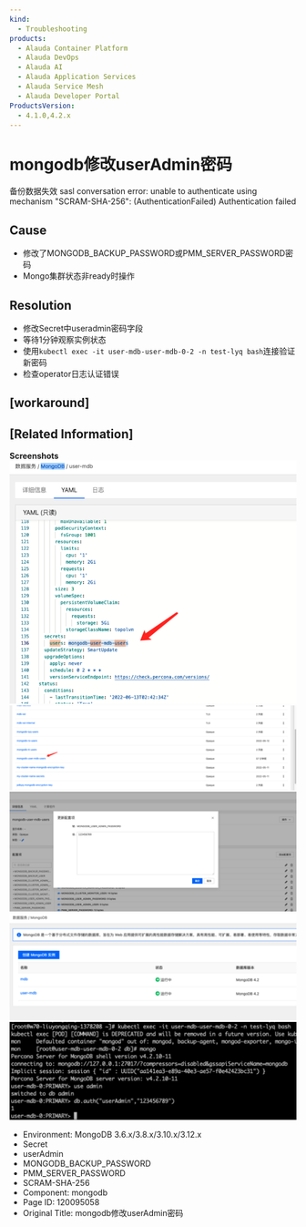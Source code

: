 ```yaml
---
kind:
  - Troubleshooting
products:
  - Alauda Container Platform
  - Alauda DevOps
  - Alauda AI
  - Alauda Application Services
  - Alauda Service Mesh
  - Alauda Developer Portal
ProductsVersion:
  - 4.1.0,4.2.x
---
```

<!-- A type of document that involves encountering a fault, diagnosing it, performing root cause analysis, and providing solutions. -->

# mongodb修改userAdmin密码

备份数据失效 sasl conversation error: unable to authenticate using mechanism "SCRAM-SHA-256": (AuthenticationFailed) Authentication failed

## Cause
- 修改了MONGODB_BACKUP_PASSWORD或PMM_SERVER_PASSWORD密码
- Mongo集群状态非ready时操作

## Resolution
- 修改Secret中useradmin密码字段
- 等待1分钟观察实例状态
- 使用`kubectl exec -it user-mdb-user-mdb-0-2 -n test-lyq bash`连接验证新密码
- 检查operator日志认证错误

## [workaround]

## [Related Information]
**Screenshots**
![](assets/mongodbxiu-gai-useradminmi-ma/image2022-6-14_11-27-47.png)
![](assets/mongodbxiu-gai-useradminmi-ma/image2022-6-14_11-28-21.png)
![](assets/mongodbxiu-gai-useradminmi-ma/image2022-6-14_11-28-36.png)
![](assets/mongodbxiu-gai-useradminmi-ma/image2022-6-14_11-28-56.png)
![](assets/mongodbxiu-gai-useradminmi-ma/image2022-6-14_11-29-16.png)
- Environment: MongoDB 3.6.x/3.8.x/3.10.x/3.12.x
- Secret
- userAdmin
- MONGODB_BACKUP_PASSWORD
- PMM_SERVER_PASSWORD
- SCRAM-SHA-256
- Component: mongodb
- Page ID: 120095058
- Original Title: mongodb修改userAdmin密码
